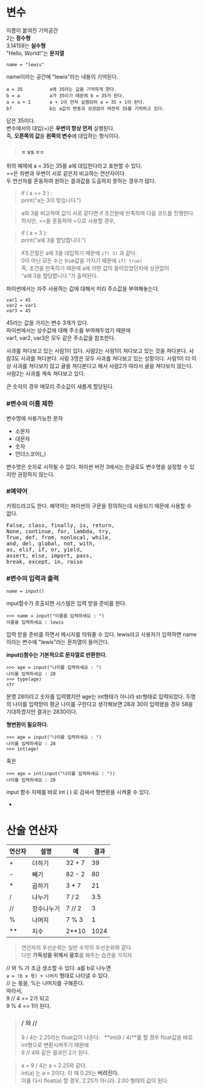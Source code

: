 # 변수 

이름이 붙여진 기억공간   
2는 **정수형**  
3.14159는 **실수형**     
"Hello, World!"는 **문자열**  
```
name = "lewis"
```
name이라는 공간에 "lewis"라는 내용이 기억된다. 
```
a = 35			a에 35라는 값을 기억하게 한다. 
b = a			a가 35이기 때문에 b = 35가 된다.   
a = a + 1		a + 1이 먼저 실행되어 a = 35 + 1이 된다.  
b? 				b는 a값의 변동과 상관없이 여전히 35를 기억하고 있다.   
```
답은 35이다.   
변수에서의 대입(=)은 **우변이 항상 먼저** 실행된다.   
즉, **오른쪽의 값**을 **왼쪽의 변수**에 대입하는 형식이다. 
 
 > ### =  vs  ==
 위의 예제에 a = 35는 35를 a에 대입한다라고 표현할 수 있다.  
 ==은 좌변과 우변이 서로 같은지 비교하는 연산자이다.  
두 연산자를 혼동하여 원하는 결과값을 도출하지 못하는 경우가 많다. 

>if ( a == 3 ) :    
   print("a는 3이 맞습니다.")   
   
>a와 3을 비교하여 값이 서로 같다면 if 조건문에 만족하여 다음 코드를 진행한다.  
하지만, ==을 혼동하여 =으로 사용할 경우,  

>if ( a = 3 ):  
   print("a에 3을 할당합니다.")    
   
>if조건절은 a에 3을 대입하기 때문에 `if( 3)` 과 같다.    
0이 아닌 모든 수는 true값을 가지기 때문에 `if( true)`  
즉, 조건을 만족하기 때문에 a에 어떤 값이 들어있었던지에 상관없이  
"a에 3을 할당합니다."가 출력된다.   

파이썬에서는  자주 사용하는 값에 대해서 미리 주소값을 부여해놓는다.  
```
var1 = 45
var2 = var1
var3 = 45
```
45라는 값을 가지는 변수 3개가 있다.  
파이썬에서는 상수값에 대해 주소를 부여해두었기 때문에  
var1, var2, var3은 모두 같은 주소값을 참조한다.   

사과를 쳐다보고 있는 사람1이 있다. 사람2는 사람1이 쳐다보고 있는 것을 쳐다본다. 사람3도 사과를 쳐다본다. 사람 3명은 모두 사과를 쳐다보고 있는 상황이다. 사람1이 더 이상 사과를 쳐다보지 않고 귤을 쳐다본다고 해서 사람2가 따라서 귤을 쳐다보지 않는다. 사람2는 사과를 계속 쳐다보고 있다. 

큰 숫자의 경우 메모리 주소값이 새롭게 할당된다.

### #변수의 이름 제한  

변수명에 사용가능한 문자

- 소문자
- 대문자
- 숫자
- 언더스코어(_)  

변수명은 숫자로 시작될 수 없다. 파이썬 버전 3에서는 한글로도 변수명을 설정할 수 있지만 권장하지 않는다.  

### #예약어   
키워드라고도 한다. 예약어는 파이썬의 구문을 정의하는데 사용되기 때문에 사용할 수 없다. 

<pre>
False, class, finally, is, return,
None, continue, for, lambda, try,
True, def, from, nonlocal, while,
and, del, global, not, with,
as, elif, if, or, yield,
assert, else, import, pass,
break, except, in, raise   
</pre>

### #변수의 입력과 출력  
```
name = input()
```
input함수가 호출되면 시스템은 입력 받을 준비를 한다.  
```
>>> name = input("이름을 입력하세요 : ")
이름을 입력하세요 : lewis 
```
입력 받을 준비를 하면서 메시지를 띄워줄 수 있다. lewis라고 사용자가 입력하면 name이라는 변수에 "lewis"라는 문자열이 들어간다.  

**input()함수는 기본적으로 문자열로 반환한다.**
``` 
>>> age = input("나이를 입력하세요 : ")   
나이를 입력하세요 : 28  
>>> type(age)
str
```
분명 28이라고 숫자를 입력했지만 age는 int형태가 아니라 str형태로 입력되었다. 두명의 나이를 입력받아 평균 나이를 구한다고 생각해보면 28과 30이 입력됐을 경우 58을 기대하겠지만 결과는 2830이다.  

**형변환이 필요하다.**   
```
>>> age = input("나이를 입력하세요 : ")   
나이를 입력하세요 : 28  
>>> int(age)
``` 
혹은
```
>>> age = int(input("나이를 입력하세요 : "))   
나이를 입력하세요 : 28
```  
input 함수 자체를 바로 int (  ) 로 감싸서 형변환을 시켜줄 수 있다.  

-

# 산술 연산자 

연산자|설명|예|결과
---|---|---|---|
\+	| 더하기		| 32 + 7	| 39 
\-	| 빼기		| 82 - 2	| 80
\*	| 곱하기		| 3 * 7	| 21
/	| 나누기		| 7 / 2	| 3.5
//	| 정수나누기	| 7 // 2	| 3
%	| 나머지		| 7 % 3	| 1
**	| 지수		| 2**10	| 1024

>연산자의 우선순위는 일반 수학의 우선순위와 같다.   
다만 **가독성을 위해서 괄호**를 해주는 습관을 가지자.  

// 와 % 가 조금 생소할 수 있다.
a를 b로 나누면   
`a = (b x 몫) + 나머지` 형태로 나타낼 수 있다.  
// 는 몫을, %는 나머지를 구해준다.  
따라서,   
9 // 4 == 2가 되고   
9 % 4 == 1이 된다.   

>### / 와 //
>9 / 4는 2.25라는 float값이 나온다.  
>**int(9 / 4)**를 할 경우 float값을 바로 int형으로 변환시켜주기 때문에  
>9 // 4와 같은 결과인 2가 된다. 

>a = 9 / 4는 a = 2.25와 같다.  
>int(a) 는 a = 2이다. 이 때 0.25는 **버려진다.**   
>이를 다시 float(a) 할 경우, 2.25가 아니라. 2.00 형태의 값이 된다.  










